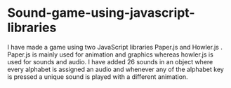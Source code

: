 # Sound-game-using-javascript-libraries
I have made a game using two JavaScript libraries Paper.js and Howler.js . Paper.js is mainly used for animation and graphics whereas howler.js is used for sounds and audio. I have added 26 sounds in an object where every alphabet is assigned an audio and whenever any of the alphabet key is pressed a unique sound is played with a different animation.
